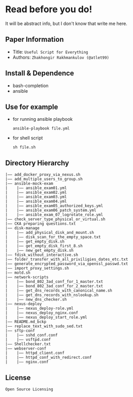Read before you do!
===
It will be abstract info, but I don't know that write me here.

## Paper Information
- Title:  `Useful Script for Everything`
- Authors:  `Zhakhongir Rakhmankulov (@atlet99)`


## Install & Dependence
- bash-completion
- ansible

## Use for example
- for running ansible playbook
  ```
  ansible-playbook file.yml
  ```
- for shell script
  ```
  sh file.sh
  ```

## Directory Hierarchy
```
|—— add_docker_proxy_via_nexus.sh
|—— add_multiple_users_to_group.sh
|—— ansible-mock-exam
|    |—— ansible_exam01.yml
|    |—— ansible_exam02.yml
|    |—— ansible_exam03.yml
|    |—— ansible_exam04.yml
|    |—— ansible_exam05_authorized_keys.yml
|    |—— ansible_exam06_patch_system.yml
|    |—— ansible_exam_07_logrotate_role.yml
|—— check_server_type_physical_or_virtual.sh
|—— CKA preparing questions.txt
|—— disk-manage
|    |—— add_physical_disk_and_mount.sh
|    |—— disk_scan_for_the_empty_space.txt
|    |—— get_empty_disk.sh
|    |—— get_empty_disk_first_8.sh
|    |—— new_get_empty_disk.sh
|—— fdisk_without_interactive.sh
|—— folder_transfer_with_all_priviligies_dates_etc.txt
|—— generate_encrypted_password_via_openssl_passwd.txt
|—— import_proxy_settings.sh
|—— motd.sh
|—— network-scripts
|    |—— bond_802_3ad_conf_for_1_master.txt
|    |—— bond_802_3ad_conf_for_2_master.txt
|    |—— get_dns_records_with_canonical_name.sh
|    |—— get_dns_records_with_nslookup.sh
|    |—— new_dns_checker.sh
|—— nexus-deploy
|    |—— nexus_deploy-role.yml
|    |—— nexus_deploy_nginx.conf
|    |—— nexus_deploy_start_role.yml
|—— README.md_bckp
|—— replace_text_with_sudo_sed.txt
|—— sftp-conf
|    |—— sshd_conf.conf
|    |—— vsftpd.conf
|—— Shellchecker.txt
|—— webserver-conf
|    |—— httpd_client.conf
|    |—— httpd_conf_with_redirect.conf
|    |—— nginx.conf
```

## License
```
Open Source Licensing
```